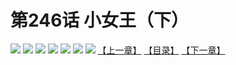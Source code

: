# 第246话 小女王（下）
![](https://mhpic.xiaomingtaiji.net/comic/D/斗破苍穹拆分版/246话/1.jpg-zymk.middle.webp)
![](https://mhpic.xiaomingtaiji.net/comic/D/斗破苍穹拆分版/246话/2.jpg-zymk.middle.webp)
![](https://mhpic.xiaomingtaiji.net/comic/D/斗破苍穹拆分版/246话/3.jpg-zymk.middle.webp)
![](https://mhpic.xiaomingtaiji.net/comic/D/斗破苍穹拆分版/246话/4.jpg-zymk.middle.webp)
![](https://mhpic.xiaomingtaiji.net/comic/D/斗破苍穹拆分版/246话/5.jpg-zymk.middle.webp)
![](https://mhpic.xiaomingtaiji.net/comic/D/斗破苍穹拆分版/246话/6.jpg-zymk.middle.webp)
![](https://mhpic.xiaomingtaiji.net/comic/D/斗破苍穹拆分版/246话/7.jpg-zymk.middle.webp)
[【上一章】](./245.md)
[【目录】](./READMD.md)
[【下一章】](./247.md)
